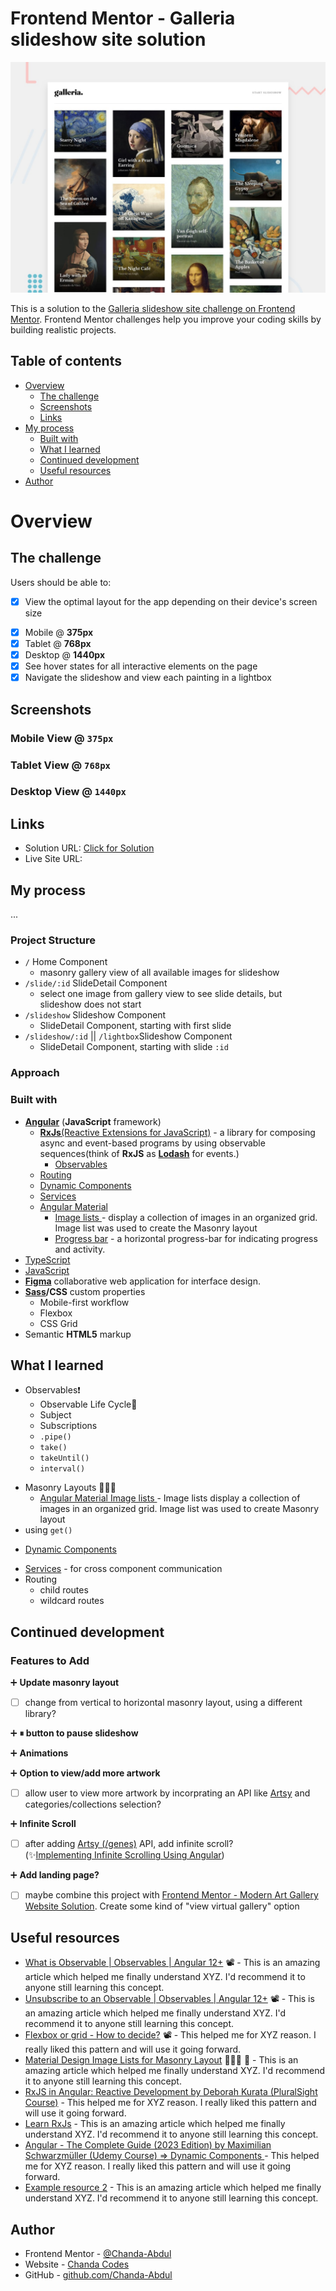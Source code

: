# Frontend Mentor - Galleria slideshow site solution
![Design preview for the Galleria slideshow site coding challenge](/src/assets/images/preview.jpg)


This is a solution to the [Galleria slideshow site challenge on Frontend Mentor](https://www.frontendmentor.io/challenges/galleria-slideshow-site-tEA4pwsa6). Frontend Mentor challenges help you improve your coding skills by building realistic projects.


## Table of contents

- [Overview](#overview)
  - [The challenge](#the-challenge)
  - [Screenshots](#screenshots)
  - [Links](#links)
- [My process](#my-process)
  - [Built with](#built-with)
  - [What I learned](#what-i-learned)
  - [Continued development](#continued-development)
  - [Useful resources](#useful-resources)
- [Author](#author)
# Overview

## The challenge

Users should be able to:
- [x] View the optimal layout for the app depending on their device's screen size
<!-- - [ ] TO DO => Review CSS -->
  - [x] Mobile @ <b>375px</b>
  - [x] Tablet @  <b>768px</b>
  - [x] Desktop @ <b>1440px</b>
- [x] See hover states for all interactive elements on the page
- [x] Navigate the slideshow and view each painting in a lightbox
<!-- * Dynamic Component for this * -->
<!-- 
- [ ]  router by /:id

- *Service*

  - pause show

 -->
<!-- - [ ] TO-DO => Deploy -->

## Screenshots
### Mobile View @ `375px`
<!-- ![](./screenshot.jpg) -->
### Tablet View @ `768px`
### Desktop View @ `1440px`

## Links
- Solution URL: [Click for Solution](https://github.com/Chanda-Abdul/Angular-Galleria-Slideshow)
- Live Site URL: 
<!-- 
[Click for Live Site](https://your-live-site-url.com) -->

## My process
...
### Project Structure

- `/` Home Component
  - masonry gallery view of all available images for slideshow
- `/slide/:id` SlideDetail Component
  - select one image from gallery view to see slide details, but slideshow does not start
- `/slideshow` Slideshow Component
  - SlideDetail Component, starting with first slide
- `/slideshow/:id` || `/lightbox`Slideshow Component
  - SlideDetail Component, starting with slide `:id`

### Approach
### Built with


- <b>[Angular](https://angular.io/)</b> (<b>JavaScript</b> framework)
  - [<b>RxJs</b>(Reactive Extensions for JavaScript)](https://rxjs.dev/guide/overview) -  a library for composing async and event-based programs by using observable sequences(think of <b>RxJS</b> as <b>[Lodash](https://lodash.com/)</b> for events.) 
    - [Observables
]() 
  - [Routing]() 
  - [Dynamic Components](https://angular.io/guide/dynamic-component-loader) 
  - [Services](https://angular.io/guide/creating-injectable-service) 
   - [Angular Material](https://material.angular.io/) 
      - [Image lists
](https://m2.material.io/components/image-lists#types) - display a collection of images in an organized grid. Image list was used to create the Masonry layout
      - [Progress bar](https://material.angular.io/components/progress-bar/overview) - a horizontal progress-bar for indicating progress and activity.
- [TypeScript](https://www.typescriptlang.org/)
- [JavaScript](https://www.javascript.com/)
- <b>[Figma](https://www.figma.com/)</b> collaborative web application for interface design.
- <b>[Sass](https://sass-lang.com/)/CSS</b> custom properties
  - Mobile-first workflow
  - Flexbox
  - CSS Grid
- Semantic <b>HTML5</b> markup


## What I learned
<!-- Use this section to recap over some of your major learnings while working through this project. Writing these out and providing code samples of areas you want to highlight is a great way to reinforce your own knowledge.

 -->
 - Observables❗️
    - Observable Life Cycle🤔
    - Subject
    - Subscriptions
    - `.pipe()`
    - `take()`
    - `takeUntil()`
    - `interval()`
<!-- ```js
const proudOfThisFunc = () => {
  console.log("🎉");
};
``` -->
- Masonry Layouts 🤦🏽‍♀️
  - [Angular Material Image lists
](https://m2.material.io/components/image-lists#types) - Image lists display a collection of images in an organized grid. Image list was used to create Masonry layout
- using `get()`
<!-- ```html
<h1>Some HTML code I'm proud of</h1>
``` -->
- [Dynamic Components]() 
<!-- ```css
.proud-of-this-css {
  color: papayawhip;
}
``` -->
- [Services]() - for cross component communication
- Routing
  - child routes
  - wildcard routes

## Continued development
### Features to Add

➕ <b> Update masonry layout</b>
- [ ] change from vertical to horizontal masonry layout, using a different library?

➕ <b> ⏸ button to pause slideshow</b>

➕ <b> Animations</b>
<!-- - [ ] Add Cool Animations -->
<!-- // On click
// Navigate to: "Desktop - Gallery 1";
// Animate: Dissolve;
animation-timing-function: linear;
animation-duration: 150ms; -->

➕ <b> Option to view/add more artwork</b>
- [ ] allow user to view more artwork by incorprating an API like [Artsy](https://developers.artsy.net/) and categories/collections selection?
<!-- fake backend?
service, get more art?
 -->
➕ <b> Infinite Scroll</b>
- [ ] after adding [Artsy (/genes)](https://developers.artsy.net/v2/docs/genes) API, add infinite scroll?  
(✨[Implementing Infinite Scrolling Using Angular](https://levelup.gitconnected.com/implementing-infinite-scrolling-using-angular-82c66f27e817))


➕ <b> Add landing page?</b>
- [ ] maybe combine this project with [Frontend Mentor - Modern Art Gallery Website Solution](https://github.com/Chanda-Abdul/Modern-Art-Gallery-Website). Create some kind of "view virtual gallery" option



## Useful resources
- [What is Observable | Observables | Angular 12+](https://youtu.be/V4iMyVnQPqM) 📽 - This is an amazing article which helped me finally understand XYZ. I'd recommend it to anyone still learning this concept.
- [Unsubscribe to an Observable | Observables | Angular 12+](https://youtu.be/8j5kvLddNwM) 📽 - This is an amazing article which helped me finally understand XYZ. I'd recommend it to anyone still learning this concept.
- [Flexbox or grid - How to decide?](https://youtu.be/3elGSZSWTbM) 📽 - This helped me for XYZ reason. I really liked this pattern and will use it going forward.
- [Material Design Image Lists for Masonry Layout](https://material.io/components/image-lists) 💁🏽‍♀️ 🧱 - This is an amazing article which helped me finally understand XYZ. I'd recommend it to anyone still learning this concept.
- [RxJS in Angular: Reactive Development
by Deborah Kurata (PluralSight Course)](https://www.pluralsight.com/courses/rxjs-angular-reactive-development) - This helped me for XYZ reason. I really liked this pattern and will use it going forward.
- [Learn RxJs](https://www.learnrxjs.io/) - This is an amazing article which helped me finally understand XYZ. I'd recommend it to anyone still learning this concept.
- [Angular - The Complete Guide (2023 Edition) by Maximilian Schwarzmüller (Udemy Course) => Dynamic Components
](https://www.udemy.com/course/the-complete-guide-to-angular-2/) - This helped me for XYZ reason. I really liked this pattern and will use it going forward.
- [Example resource 2](https://www.example.com) - This is an amazing article which helped me finally understand XYZ. I'd recommend it to anyone still learning this concept.



## Author
- Frontend Mentor - [@Chanda-Abdul](https://www.frontendmentor.io/profile/Chanda-Abdul)
- Website - [Chanda Codes](https://chandacodes.com/)
- GitHub - [github.com/Chanda-Abdul](https://github.com/Chanda-Abdul)

